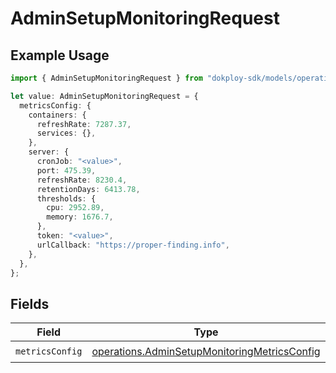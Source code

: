 # AdminSetupMonitoringRequest

## Example Usage

```typescript
import { AdminSetupMonitoringRequest } from "dokploy-sdk/models/operations";

let value: AdminSetupMonitoringRequest = {
  metricsConfig: {
    containers: {
      refreshRate: 7287.37,
      services: {},
    },
    server: {
      cronJob: "<value>",
      port: 475.39,
      refreshRate: 8230.4,
      retentionDays: 6413.78,
      thresholds: {
        cpu: 2952.89,
        memory: 1676.7,
      },
      token: "<value>",
      urlCallback: "https://proper-finding.info",
    },
  },
};
```

## Fields

| Field                                                                                                        | Type                                                                                                         | Required                                                                                                     | Description                                                                                                  |
| ------------------------------------------------------------------------------------------------------------ | ------------------------------------------------------------------------------------------------------------ | ------------------------------------------------------------------------------------------------------------ | ------------------------------------------------------------------------------------------------------------ |
| `metricsConfig`                                                                                              | [operations.AdminSetupMonitoringMetricsConfig](../../models/operations/adminsetupmonitoringmetricsconfig.md) | :heavy_check_mark:                                                                                           | N/A                                                                                                          |